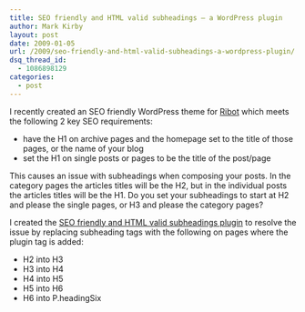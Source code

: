 ```yaml
---
title: SEO friendly and HTML valid subheadings – a WordPress plugin
author: Mark Kirby
layout: post
date: 2009-01-05
url: /2009/seo-friendly-and-html-valid-subheadings-a-wordpress-plugin/
dsq_thread_id:
  - 1086898129
categories:
  - post
---
```

I recently created an SEO friendly WordPress theme for [Ribot][1] which meets the following 2 key SEO requirements:

  * have the H1 on archive pages and the homepage set to the title of those pages, or the name of your blog
  * set the H1 on single posts or pages to be the title of the post/page

This causes an issue with subheadings when composing your posts. In the category pages the articles titles will be the H2, but in the individual posts the articles titles will be the H1. Do you set your subheadings to start at H2 and please the single pages, or H3 and please the category pages?

I created the [SEO friendly and HTML valid subheadings plugin][2] to resolve the issue by replacing subheading tags with the following on pages where the plugin tag is added:

- H2 into H3  
- H3 into H4  
- H4 into H5  
- H5 into H6  
- H6 into P.headingSix

 [1]: http://ribot.co.uk/
 [2]: http://wordpress.org/extend/plugins/seo-friendly-and-html-valid-subheadings/